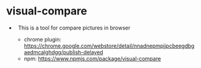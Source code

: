 # visual-compare
    
+   This is a tool for compare pictures in browser

    +   chrome plugin: https://chrome.google.com/webstore/detail/nnadnepmpjjpcbeegdbgaedmcalghdgg/publish-delayed
    +   npm: https://www.npmjs.com/package/visual-compare
